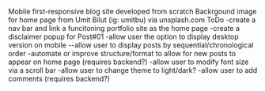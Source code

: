 Mobile first-responsive blog site developed from scratch
Backrgound image for home page from Umit Bilut (ig: umitbu) via unsplash.com
ToDo
-create a nav bar and link a funcitoning portfolio site as the home page
-create a disclaimer popup for Post#01
-allow user the option to display desktop version on mobile
--allow user to display posts by sequential/chronological order
-automate or improve structure/format to allow for new posts to appear on home page (requires backend?)
-allow user to modify font size via a scroll bar
-allow user to change theme to light/dark?
-allow user to add comments (requires backend?)